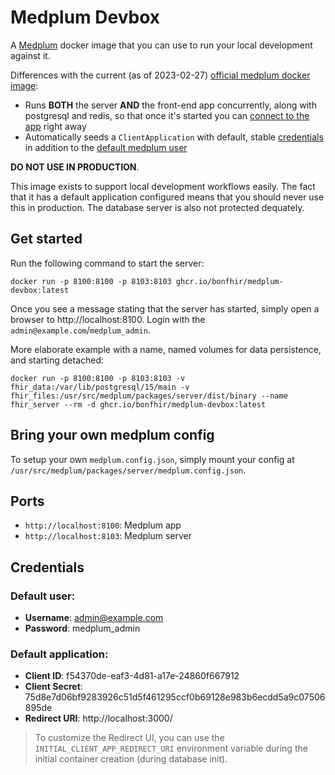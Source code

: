 # Medplum Devbox

A [Medplum](https://www.medplum.com/) docker image that you can use to run your local development against it.

Differences with the current (as of 2023-02-27) [official medplum docker image](https://hub.docker.com/r/medplum/medplum-server):
 - Runs **BOTH** the server **AND** the front-end app concurrently, along with postgresql and redis, so that once it's started you can [connect to the app](http://localhost:3000) right away
 - Automatically seeds a `ClientApplication` with default, stable [credentials](#default-application) in addition to the [default medplum user](#default-user)


**DO NOT USE IN PRODUCTION**.

This image exists to support local development workflows easily. The fact that it has a default application configured
means that you should never use this in production.
The database server is also not protected dequately.

## Get started

Run the following command to start the server:
```
docker run -p 8100:8100 -p 8103:8103 ghcr.io/bonfhir/medplum-devbox:latest
```

Once you see a message stating that the server has started, simply open a browser to http://localhost:8100.
Login with the `admin@example.com`/`medplum_admin`.

More elaborate example with a name, named volumes for data persistence, and starting detached:
```
docker run -p 8100:8100 -p 8103:8103 -v fhir_data:/var/lib/postgresql/15/main -v fhir_files:/usr/src/medplum/packages/server/dist/binary --name fhir_server --rm -d ghcr.io/bonfhir/medplum-devbox:latest
```

## Bring your own medplum config
To setup your own `medplum.config.json`, simply mount your config at `/usr/src/medplum/packages/server/medplum.config.json`.

## Ports

- `http://localhost:8100`: Medplum app
- `http://localhost:8103`: Medplum server

## Credentials

### Default user:

- **Username**: admin@example.com
- **Password**: medplum_admin

### Default application:

- **Client ID**: f54370de-eaf3-4d81-a17e-24860f667912
- **Client Secret**: 75d8e7d06bf9283926c51d5f461295ccf0b69128e983b6ecdd5a9c07506895de
- **Redirect URI**: http://localhost:3000/

> To customize the Redirect UI, you can use the `INITIAL_CLIENT_APP_REDIRECT_URI` environment variable during
> the initial container creation (during database init).

